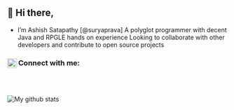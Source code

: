 ## 👋 Hi there,
- I’m Ashish Satapathy [@suryaprava]
    A polyglot programmer with decent Java and RPGLE hands on experience
    Looking to collaborate with other developers and contribute to open source projects

### Connect with me: [<img align="left" alt="suryaprava | LinkedIn" width="22px" src="https://cdn.jsdelivr.net/npm/simple-icons@v3/icons/linkedin.svg" />][linkedin]

<br/>
<br/>

![My github stats](https://github-readme-stats.vercel.app/api?username=suryaprava&show_icons=true)

[linkedin]: https://linkedin.com/in/arsatapathy
